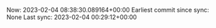 Now: 2023-02-04 08:38:30.089164+00:00 Earliest commit since sync: None Last sync: 2023-02-04 00:29:12+00:00

